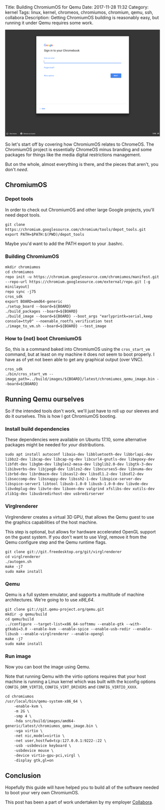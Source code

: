 Title: Building ChromiumOS for Qemu
Date: 2017-11-28 11:32
Category: kernel
Tags: linux, kernel, chromeos, chromiumos, chromium, qemu, ssh, collabora
Description: Getting ChromiumOS building is reasonably easy, but running it under Qemu requires some work. 

![Alt text](/images/2017-11-28_chromeos_qemu.png "ChromiumOS running on Qemu")

So let's start off by covering how ChromiumOS relates to ChromeOS. The
ChromiumOS project is essentially ChromeOS minus branding and some
packages for things like the media digital restrictions management.

But on the whole, almost everything is there, and the pieces that aren't,
you don't _need_.

## ChromiumOS
### Depot tools
In order to check out ChromiumOS and other large Google projects,
you'll need depot tools.

    git clone https://chromium.googlesource.com/chromium/tools/depot_tools.git
    export PATH=$PATH:$(PWD)/depot_tools

Maybe you'd want to add the PATH export to your .bashrc.

### Building ChromiumOS
    mkdir chromiumos
    cd chromiumos
    repo init -u https://chromium.googlesource.com/chromiumos/manifest.git --repo-url https://chromium.googlesource.com/external/repo.git [-g minilayout]
    repo sync -j75
    cros_sdk
    export BOARD=amd64-generic
    ./setup_board --board=${BOARD}
    ./build_packages --board=${BOARD}
    ./build_image --board=${BOARD} --boot_args "earlyprintk=serial,keep console=tty0" --noenable_rootfs_verification test
    ./image_to_vm.sh --board=${BOARD} --test_image

### How to (not) boot ChromiumOS
So, this is a command baked into ChromiumOS using the `cros_start_vm` command,
but at least on my machine it does not seem to boot properly.
I have as of yet not been able to get any graphical output (over VNC).

    cros_sdk
    ./bin/cros_start_vm --image_path=../build/images/${BOARD}/latest/chromiumos_qemu_image.bin --board=${BOARD}


## Running Qemu ourselves
So if the intended tools don't work, we'll just have to roll up our sleeves
and do it ourselves. This is how I got ChromiumOS booting.

### Install build dependencies
These dependencies were available on Ubuntu 17.10, some alternative packages
might be needed for _your_ distributions.

    sudo apt install autoconf libaio-dev libbluetooth-dev libbrlapi-dev libbz2-dev libcap-dev libcap-ng-dev libcurl4-gnutls-dev libepoxy-dev libfdt-dev libgbm-dev libgles2-mesa-dev libglib2.0-dev libgtk-3-dev libibverbs-dev libjpeg8-dev liblzo2-dev libncurses5-dev libnuma-dev librbd-dev librdmacm-dev libsasl2-dev libsdl1.2-dev libsdl2-dev libseccomp-dev libsnappy-dev libssh2-1-dev libspice-server-dev libspice-server1 libtool libusb-1.0-0 libusb-1.0-0-dev libvde-dev libvdeplug-dev libvte-dev libxen-dev valgrind xfslibs-dev xutils-dev zlib1g-dev libusbredirhost-dev usbredirserver


### Virglrenderer
Virglrenderer creates a virtual 3D GPU, that allows the Qemu guest to use the
graphics capabilities of the host machine.

This step is optional, but allows for hardware accelerated OpenGL support on
the guest system.
If you don't want to use Virgl, remove it from the Qemu configure step and
the Qemu runtime flags.

    git clone git://git.freedesktop.org/git/virglrenderer
    cd virglrenderer
    ./autogen.sh
    make -j7
    sudo make install


### Qemu
Qemu is a full system emulator, and supports a multitude of machine architectures.
We're going to to use _x86_64_.

    git clone git://git.qemu-project.org/qemu.git
    mkdir -p qemu/build
    cd qemu/build
    ../configure --target-list=x86_64-softmmu --enable-gtk --with-gtkabi=3.0 --enable-kvm --enable-spice --enable-usb-redir --enable-libusb --enable-virglrenderer --enable-opengl
    make -j7
    sudo make install


### Run image
Now you can boot the image using Qemu.

Note that running Qemu with the virtio options requires that your host machine
is running a Linux kernel which was built with the kconfig options `CONFIG_DRM_VIRTIO`,
`CONFIG_VIRT_DRIVERS` and `CONFIG_VIRTIO_XXXX`.


    cd chromiumos
    /usr/local/bin/qemu-system-x86_64 \
        -enable-kvm \
        -m 2G \
        -smp 4 \
        -hda src/build/images/amd64-generic/latest/chromiumos_qemu_image.bin \
        -vga virtio \
        -net nic,model=virtio \
        -net user,hostfwd=tcp:127.0.0.1:9222-:22 \
        -usb -usbdevice keyboard \
        -usbdevice mouse \
        -device virtio-gpu-pci,virgl \
        -display gtk,gl=on


## Conclusion
Hopefully this guide will have helped you to build all of the software needed to
boot your very own ChromiumOS.

This post has been a part of work undertaken by my employer [Collabora](http://www.collabora.com).
